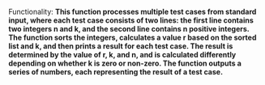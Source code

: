 Functionality: **This function processes multiple test cases from standard input, where each test case consists of two lines: the first line contains two integers n and k, and the second line contains n positive integers. The function sorts the integers, calculates a value r based on the sorted list and k, and then prints a result for each test case. The result is determined by the value of r, k, and n, and is calculated differently depending on whether k is zero or non-zero. The function outputs a series of numbers, each representing the result of a test case.**